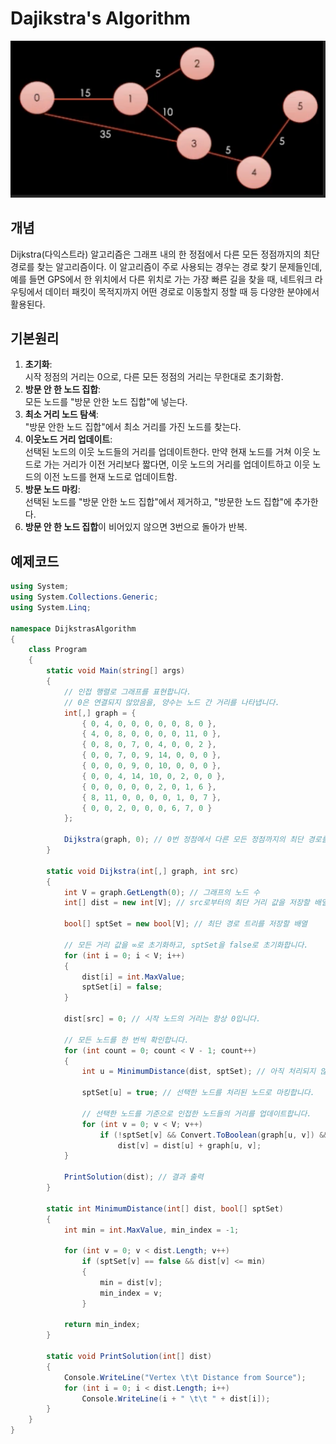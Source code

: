 # Dajikstra's Algorithm

<img src="../../Images/Dijkstra.png">

## 개념

Dijkstra(다익스트라) 알고리즘은 그래프 내의 한 정점에서 다른 모든 정점까지의 최단 경로를 찾는 알고리즘이다. 이 알고리즘이 주로 사용되는 경우는 경로 찾기 문제들인데, 예를 들면 GPS에서 한 위치에서 다른 위치로 가는 가장 빠른 길을 찾을 때, 네트워크 라우팅에서 데이터 패킷이 목적지까지 어떤 경로로 이동할지 정할 때 등 다양한 분야에서 활용된다.

## 기본원리

1. **초기화**: <br>시작 정점의 거리는 0으로, 다른 모든 정점의 거리는 무한대로 초기화함.
2. **방문 안 한 노드 집합**: <br>모든 노드를 "방문 안한 노드 집합"에 넣는다. 
3. **최소 거리 노드 탐색**: <br>"방문 안한 노드 집합"에서 최소 거리를 가진 노드를 찾는다.
4. **이웃노드 거리 업데이트**: <br>선택된 노드의 이웃 노드들의 거리를 업데이트한다. 만약 현재 노드를 거쳐 이웃 노드로 가는 거리가 이전 거리보다 짧다면, 이웃 노드의 거리를 업데이트하고 이웃 노드의 이전 노드를 현재 노드로 업데이트함.
5. **방문 노드 마킹**: <br>선택된 노드를 "방문 안한 노드 집합"에서 제거하고, "방문한 노드 집합"에 추가한다.
6. **방문 안 한 노드 집합**이 비어있지 않으면 3번으로 돌아가 반복.

## 예제코드

```csharp
using System;
using System.Collections.Generic;
using System.Linq;

namespace DijkstrasAlgorithm
{
    class Program
    {
        static void Main(string[] args)
        {
            // 인접 행렬로 그래프를 표현합니다.
            // 0은 연결되지 않았음을, 양수는 노드 간 거리를 나타냅니다.
            int[,] graph = {
                { 0, 4, 0, 0, 0, 0, 0, 8, 0 },
                { 4, 0, 8, 0, 0, 0, 0, 11, 0 },
                { 0, 8, 0, 7, 0, 4, 0, 0, 2 },
                { 0, 0, 7, 0, 9, 14, 0, 0, 0 },
                { 0, 0, 0, 9, 0, 10, 0, 0, 0 },
                { 0, 0, 4, 14, 10, 0, 2, 0, 0 },
                { 0, 0, 0, 0, 0, 2, 0, 1, 6 },
                { 8, 11, 0, 0, 0, 0, 1, 0, 7 },
                { 0, 0, 2, 0, 0, 0, 6, 7, 0 }
            };

            Dijkstra(graph, 0); // 0번 정점에서 다른 모든 정점까지의 최단 경로를 찾습니다.
        }

        static void Dijkstra(int[,] graph, int src)
        {
            int V = graph.GetLength(0); // 그래프의 노드 수
            int[] dist = new int[V]; // src로부터의 최단 거리 값을 저장할 배열
            
            bool[] sptSet = new bool[V]; // 최단 경로 트리를 저장할 배열
            
            // 모든 거리 값을 ∞로 초기화하고, sptSet을 false로 초기화합니다.
            for (int i = 0; i < V; i++)
            {
                dist[i] = int.MaxValue;
                sptSet[i] = false;
            }
            
            dist[src] = 0; // 시작 노드의 거리는 항상 0입니다.
            
            // 모든 노드를 한 번씩 확인합니다.
            for (int count = 0; count < V - 1; count++)
            {
                int u = MinimumDistance(dist, sptSet); // 아직 처리되지 않은 노드 중에서 거리가 가장 작은 노드를 선택합니다.
                
                sptSet[u] = true; // 선택한 노드를 처리된 노드로 마킹합니다.

                // 선택한 노드를 기준으로 인접한 노드들의 거리를 업데이트합니다.
                for (int v = 0; v < V; v++)
                    if (!sptSet[v] && Convert.ToBoolean(graph[u, v]) && dist[u] != int.MaxValue && dist[u] + graph[u, v] < dist[v])
                        dist[v] = dist[u] + graph[u, v];
            }
            
            PrintSolution(dist); // 결과 출력
        }
        
        static int MinimumDistance(int[] dist, bool[] sptSet)
        {
            int min = int.MaxValue, min_index = -1;
            
            for (int v = 0; v < dist.Length; v++)
                if (sptSet[v] == false && dist[v] <= min)
                {
                    min = dist[v];
                    min_index = v;
                }
            
            return min_index;
        }
        
        static void PrintSolution(int[] dist)
        {
            Console.WriteLine("Vertex \t\t Distance from Source");
            for (int i = 0; i < dist.Length; i++)
                Console.WriteLine(i + " \t\t " + dist[i]);
        }
    }
}

```